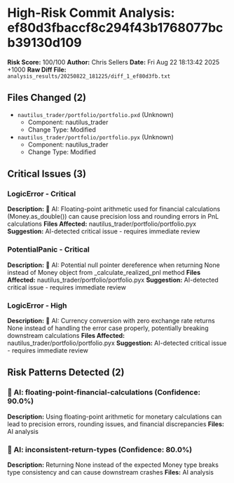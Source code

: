 # High-Risk Commit Analysis: ef80d3fbaccf8c294f43b1768077bcb39130d109

**Risk Score:** 100/100
**Author:** Chris Sellers
**Date:** Fri Aug 22 18:13:42 2025 +1000
**Raw Diff File:** `analysis_results/20250822_181225/diff_1_ef80d3fb.txt`

## Files Changed (2)
- `nautilus_trader/portfolio/portfolio.pxd` (Unknown)
  - Component: nautilus_trader
  - Change Type: Modified
- `nautilus_trader/portfolio/portfolio.pyx` (Unknown)
  - Component: nautilus_trader
  - Change Type: Modified

## Critical Issues (3)
### LogicError - Critical
**Description:** 🤖 AI: Floating-point arithmetic used for financial calculations (Money.as_double()) can cause precision loss and rounding errors in PnL calculations
**Files Affected:** nautilus_trader/portfolio/portfolio.pyx
**Suggestion:** AI-detected critical issue - requires immediate review

### PotentialPanic - Critical
**Description:** 🤖 AI: Potential null pointer dereference when returning None instead of Money object from _calculate_realized_pnl method
**Files Affected:** nautilus_trader/portfolio/portfolio.pyx
**Suggestion:** AI-detected critical issue - requires immediate review

### LogicError - High
**Description:** 🤖 AI: Currency conversion with zero exchange rate returns None instead of handling the error case properly, potentially breaking downstream calculations
**Files Affected:** nautilus_trader/portfolio/portfolio.pyx
**Suggestion:** AI-detected critical issue - requires immediate review

## Risk Patterns Detected (2)
### 🤖 AI: floating-point-financial-calculations (Confidence: 90.0%)
**Description:** Using floating-point arithmetic for monetary calculations can lead to precision errors, rounding issues, and financial discrepancies
**Files:** AI analysis

### 🤖 AI: inconsistent-return-types (Confidence: 80.0%)
**Description:** Returning None instead of the expected Money type breaks type consistency and can cause downstream crashes
**Files:** AI analysis


